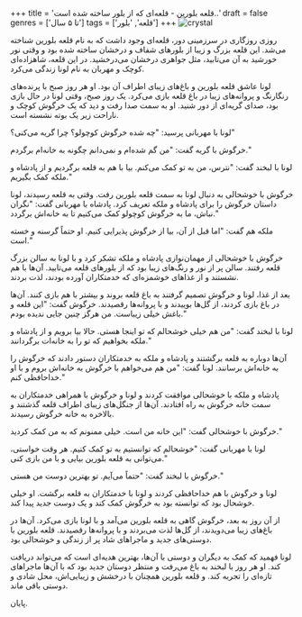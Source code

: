 +++
title = 'قلعه بلورین - قلعه‌ای که از بلور ساخته شده است..'
draft = false
genres = ['تا ۵ سال']
tags = ['قلعه', 'بلور']
+++
![crystal](/113.Crystal.jpg)

روزی روزگاری در سرزمینی دور، قلعه‌ای وجود داشت که به نام قلعه بلورین شناخته می‌شد. این قلعه بزرگ و زیبا از بلورهای شفاف و درخشان ساخته شده بود و وقتی نور خورشید به آن می‌تابید، مثل جواهری درخشان می‌درخشید. در این قلعه، شاهزاده‌ای کوچک و مهربان به نام لونا زندگی می‌کرد.

لونا عاشق قلعه بلورین و باغ‌های زیبای اطراف آن بود. او هر روز صبح با پرنده‌های رنگارنگ و پروانه‌های زیبا در باغ قلعه بازی می‌کرد. یک روز صبح، وقتی لونا در حال بازی بود، صدای گریه‌ای از دور شنید. او به سمت صدا رفت و دید که یک خرگوش کوچک و ناراحت زیر یک بوته نشسته است.

لونا با مهربانی پرسید: "چه شده خرگوش کوچولو؟ چرا گریه می‌کنی؟"

خرگوش با گریه گفت: "من گم شده‌ام و نمی‌دانم چگونه به خانه‌ام برگردم."

لونا با لبخند گفت: "نترس، من به تو کمک می‌کنم. بیا با هم به قلعه برگردیم و از پادشاه و ملکه کمک بگیریم."

خرگوش با خوشحالی به دنبال لونا به سمت قلعه بلورین رفت. وقتی به قلعه رسیدند، لونا داستان خرگوش را برای پادشاه و ملکه تعریف کرد. پادشاه با مهربانی گفت: "نگران نباش، ما به خرگوش کوچولو کمک می‌کنیم تا به خانه‌اش برگردد."

ملکه هم گفت: "اما قبل از آن، بیا از خرگوش پذیرایی کنیم. او حتماً گرسنه و خسته است."

خرگوش با خوشحالی از مهمان‌نوازی پادشاه و ملکه تشکر کرد و با لونا به سالن بزرگ قلعه رفتند. سالن پر از نور و رنگ‌های زیبا بود که از بلورهای قلعه می‌تابید. آن‌ها با هم نشستند و از غذاهای خوشمزه‌ای که خدمتکاران آورده بودند، لذت بردند.

بعد از غذا، لونا و خرگوش تصمیم گرفتند به باغ قلعه بروند و بیشتر با هم بازی کنند. آن‌ها در باغ بازی کردند، از گل‌ها بوییدند و با پروانه‌ها رقصیدند. خرگوش گفت: "این قلعه و باغش خیلی زیباست. من هرگز چنین جایی ندیده بودم."

لونا با لبخند گفت: "من هم خیلی خوشحالم که تو اینجا هستی. حالا بیا برویم و از پادشاه و ملکه بخواهیم که تو را به خانه‌ات برگردانند."

آن‌ها دوباره به قلعه برگشتند و پادشاه و ملکه به خدمتکاران دستور دادند که خرگوش را به خانه‌اش برسانند. لونا گفت: "من هم می‌خواهم با خرگوش به خانه‌اش بروم و با او خداحافظی کنم."

پادشاه و ملکه با خوشحالی موافقت کردند و لونا و خرگوش با همراهی خدمتکاران به سمت خانه خرگوش به راه افتادند. آن‌ها از جنگل‌های زیبای اطراف قلعه گذشتند و بالاخره به خانه خرگوش رسیدند.

خرگوش با خوشحالی گفت: "این خانه من است. خیلی ممنونم که به من کمک کردید."

لونا با مهربانی گفت: "خوشحالم که توانستیم به تو کمک کنیم. هر وقت خواستی، می‌توانی به قلعه بلورین بیایی و با من بازی کنی."

خرگوش با لبخند گفت: "حتماً می‌آیم. تو بهترین دوست من هستی."

لونا و خرگوش با هم خداحافظی کردند و لونا با خدمتکاران به قلعه برگشت. او خیلی خوشحال بود که توانسته بود به خرگوش کمک کند و یک دوست جدید پیدا کند.

از آن روز به بعد، خرگوش گاهی به قلعه بلورین می‌آمد و با لونا بازی می‌کرد. آن‌ها در باغ‌های زیبا می‌دویدند، از گل‌ها لذت می‌بردند و با پروانه‌ها رقصیدند. قلعه بلورین با دوستی‌های جدید و ماجراهای شاد پر از زندگی و خوشحالی بود.

لونا فهمید که کمک به دیگران و دوستی با آن‌ها، بهترین هدیه‌ای است که می‌تواند دریافت کند. او هر روز با لبخند به باغ می‌رفت و منتظر دوستان جدید بود که با آن‌ها ماجراهای تازه‌ای را تجربه کند. و قلعه بلورین همچنان با درخشش و زیبایی‌اش، محل شادی و دوستی باقی ماند.

پایان.
